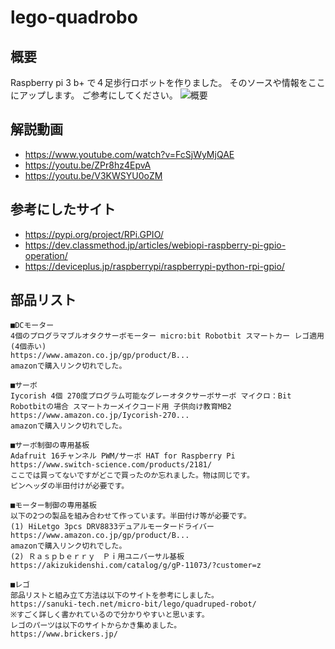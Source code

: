 # lego-quadrobo

## 概要
Raspberry pi 3 b+ で４足歩行ロボットを作りました。
そのソースや情報をここにアップします。
ご参考にしてください。
![概要](https://i9.ytimg.com/vi/FcSjWyMjQAE/maxresdefault.jpg?time=1665146100000&sqp=CPS5gJoG&rs=AOn4CLD7allEmFzgR3h3-UU_WqzMaCUmdQ)
## 解説動画
- https://www.youtube.com/watch?v=FcSjWyMjQAE
- https://youtu.be/ZPr8hz4EpvA
- https://youtu.be/V3KWSYU0oZM

## 参考にしたサイト
- https://pypi.org/project/RPi.GPIO/
- https://dev.classmethod.jp/articles/webiopi-raspberry-pi-gpio-operation/
- https://deviceplus.jp/raspberrypi/raspberrypi-python-rpi-gpio/

## 部品リスト
```
■DCモーター
4個のプログラマブルオタクサーボモーター micro:bit Robotbit スマートカー レゴ適用 (4個赤い)
https://www.amazon.co.jp/gp/product/B...
amazonで購入リンク切れでした。

■サーボ
Iycorish 4個 270度プログラム可能なグレーオタクサーボサーボ マイクロ：Bit Robotbitの場合 スマートカーメイクコード用 子供向け教育MB2
https://www.amazon.co.jp/Iycorish-270...
amazonで購入リンク切れでした。

■サーボ制御の専用基板
Adafruit 16チャンネル PWM/サーボ HAT for Raspberry Pi
https://www.switch-science.com/products/2181/
ここでは買ってないですがどこで買ったのか忘れました。物は同じです。
ピンヘッダの半田付けが必要です。

■モーター制御の専用基板
以下の2つの製品を組み合わせて作っています。半田付け等が必要です。
(1) HiLetgo 3pcs DRV8833デュアルモータードライバー
https://www.amazon.co.jp/gp/product/B...
amazonで購入リンク切れでした。
(2) Ｒａｓｐｂｅｒｒｙ　Ｐｉ用ユニバーサル基板
https://akizukidenshi.com/catalog/g/gP-11073/?customer=z

■レゴ
部品リストと組み立て方法は以下のサイトを参考にしました。
https://sanuki-tech.net/micro-bit/lego/quadruped-robot/
※すごく詳しく書かれているので分かりやすいと思います。
レゴのパーツは以下のサイトからかき集めました。
https://www.brickers.jp/
```
